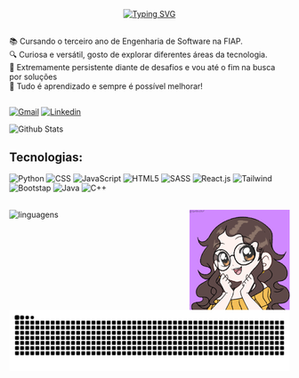 <div align="center">
  <a href="https://git.io/typing-svg">
    <img src="https://readme-typing-svg.demolab.com?font=Fira+Code&weight=500&size=30&pause=1000&color=ED688E&center=true&vCenter=true&random=false&width=700&lines=%E2%8A%B9+Ol%C3%A1%2C+eu+sou+a+Carolina!+%CB%99%E1%B5%95%CB%99+%E2%8A%B9+" alt="Typing SVG">
  </a>
</div>

<br>

📚 Cursando o terceiro ano de Engenharia de Software na FIAP.
<br>
🔍 Curiosa e versátil, gosto de explorar diferentes áreas da tecnologia.
<br>
💪 Extremamente persistente diante de desafios e vou até o fim na busca por soluções
<br>
🌱 Tudo é aprendizado e sempre é possível melhorar!

##

[![Gmail](https://img.shields.io/badge/Gmail-D14836?style=for-the-badge&logo=gmail&logoColor=white)](mailto:cavm.carolina@gmail.com)
[![Linkedin](https://img.shields.io/badge/LinkedIn-0077B5?style=for-the-badge&logo=linkedin&logoColor=white)](https://www.linkedin.com/in/carolinacavallimachado)

![Github Stats](https://github-readme-stats.vercel.app/api?username=CavMCarolina&show_icons=true&theme=dracula)

## Tecnologias:
![Python](https://img.shields.io/badge/Python-3776AB?style=for-the-badge&logo=python&logoColor=white)
![CSS](https://img.shields.io/badge/CSS-239120?&style=for-the-badge&logo=css3&logoColor=white)
![JavaScript](https://img.shields.io/badge/JavaScript-F7DF1E?style=for-the-badge&logo=javascript&logoColor=black)
![HTML5](https://img.shields.io/badge/HTML5-E34F26?style=for-the-badge&logo=html5&logoColor=white)
![SASS](https://img.shields.io/badge/Sass-CC6699?style=for-the-badge&logo=sass&logoColor=white)
![React.js](https://img.shields.io/badge/React-20232A?style=for-the-badge&logo=react&logoColor=61DAFB)
![Tailwind](https://img.shields.io/badge/Tailwind_CSS-38B2AC?style=for-the-badge&logo=tailwind-css&logoColor=white)
![Bootstap](https://img.shields.io/badge/Bootstrap-563D7C?style=for-the-badge&logo=bootstrap&logoColor=white)
![Java](https://img.shields.io/badge/Java-ED8B00?style=for-the-badge&logo=openjdk&logoColor=white)
![C++](https://img.shields.io/badge/C%2B%2B-00599C?style=for-the-badge&logo=c%2B%2B&logoColor=white)

<br>

<div style="display: inline_block;">
    <img height="180" alt="linguagens" src="https://github-readme-stats.vercel.app/api/top-langs/?username=CavMCarolina&layout=compact&theme=dracula&langs_count=8">
    <img height="180" align="right" alt="gif" src="gif_github.gif">
</div>

<picture align="center">
  <source media="(prefers-color-scheme: dark)" srcset="https://raw.githubusercontent.com/CavMCarolina/CavMCarolina/output/github-contribution-grid-snake-dark.svg">
  <source media="(prefers-color-scheme: light)" srcset="https://raw.githubusercontent.com/CavMCarolina/CavMCarolina/output/github-contribution-grid-snake-dark.svg">
  <img align="center" alt="github contribution grid snake animation" src="https://raw.githubusercontent.com/CavMCarolina/CavMCarolina/output/github-contribution-grid-snake.svg">
</picture>
